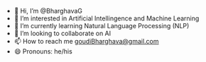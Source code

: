 - 👋 Hi, I’m @BharghavaG
- 👀 I’m interested in Artificial Intellingence and Machine Learning
- 🌱 I’m currently learning Natural Language Processing (NLP)
- 💞️ I’m looking to collaborate on AI
- 📫 How to reach me goudiBharghava@gmail.com
- 😄 Pronouns: he/his
<!--
**BharghavaG/BharghavaG** is a ✨ _special_ ✨ repository because its `README.md` (this file) appears on your GitHub profile.

Here are some ideas to get you started:

- 🔭 I’m currently working on ...
- 🌱 I’m currently learning ...
- 👯 I’m looking to collaborate on ...
- 🤔 I’m looking for help with ...
- 💬 Ask me about ...
- 📫 How to reach me: ...
- 😄 Pronouns: ...
- ⚡ Fun fact: ...
-->
